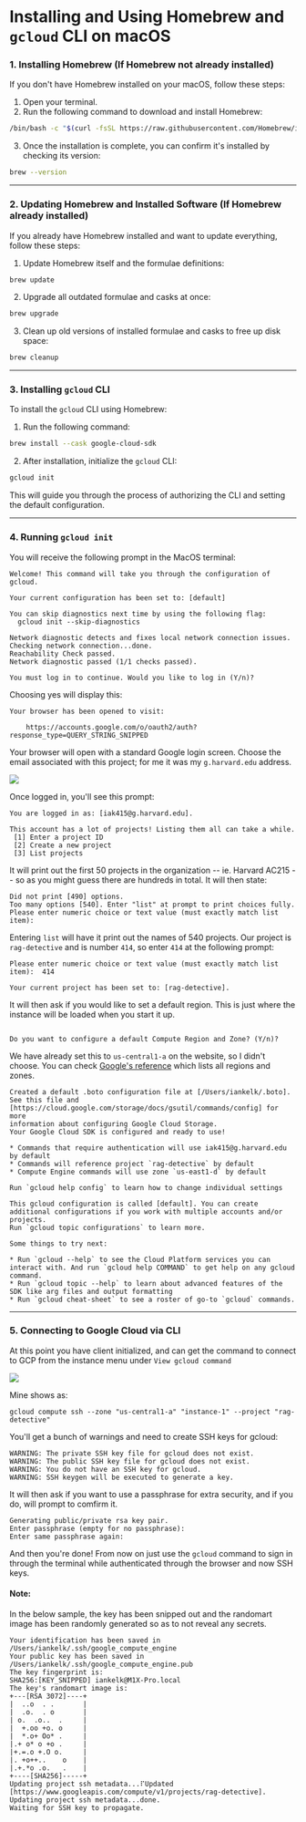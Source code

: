 # Installing and Using Homebrew and `gcloud` CLI on macOS

### 1. Installing Homebrew (If Homebrew not already installed)

If you don't have Homebrew installed on your macOS, follow these steps:

1. Open your terminal.
2. Run the following command to download and install Homebrew:
   
```bash
/bin/bash -c "$(curl -fsSL https://raw.githubusercontent.com/Homebrew/install/HEAD/install.sh)"
```

3. Once the installation is complete, you can confirm it's installed by checking its version:

```bash
brew --version
```
---

### 2. Updating Homebrew and Installed Software (If Homebrew already installed)

If you already have Homebrew installed and want to update everything, follow these steps:

1. Update Homebrew itself and the formulae definitions:

```bash
brew update
```

2. Upgrade all outdated formulae and casks at once:

```bash
brew upgrade
```

3. Clean up old versions of installed formulae and casks to free up disk space:

```bash
brew cleanup
```

---

### 3. Installing `gcloud` CLI

To install the `gcloud` CLI using Homebrew:

1. Run the following command:

```bash
brew install --cask google-cloud-sdk
```

2. After installation, initialize the `gcloud` CLI:

```bash
gcloud init
```

This will guide you through the process of authorizing the CLI and setting the default configuration.

---

### 4. Running `gcloud init`

You will receive the following prompt in the MacOS terminal:

```text
Welcome! This command will take you through the configuration of gcloud.

Your current configuration has been set to: [default]

You can skip diagnostics next time by using the following flag:
  gcloud init --skip-diagnostics

Network diagnostic detects and fixes local network connection issues.
Checking network connection...done.                                                                                                                                  
Reachability Check passed.
Network diagnostic passed (1/1 checks passed).

You must log in to continue. Would you like to log in (Y/n)?
```

Choosing yes will display this:

```text
Your browser has been opened to visit:

    https://accounts.google.com/o/oauth2/auth?response_type=QUERY_STRING_SNIPPED

```

Your browser will open with a standard Google login screen. Choose the email associated with this project; for me it was my `g.harvard.edu` address.

![](../img/gcp-login.jpg)

Once logged in, you'll see this prompt:

```text
You are logged in as: [iak415@g.harvard.edu].

This account has a lot of projects! Listing them all can take a while.
 [1] Enter a project ID
 [2] Create a new project
 [3] List projects
```

It will print out the first 50 projects in the organization -- ie. Harvard AC215 -- so as you might guess there are hundreds in total. It will then state:

```text
Did not print [490] options.
Too many options [540]. Enter "list" at prompt to print choices fully.
Please enter numeric choice or text value (must exactly match list item):
```

Entering `list` will have it print out the names of 540 projects. Our project is `rag-detective` and is number `414`, so enter `414` at the following prompt:

```text
Please enter numeric choice or text value (must exactly match list item):  414

Your current project has been set to: [rag-detective].
```

It will then ask if you would like to set a default region. This is just where the instance will be loaded when you start it up.

```text

Do you want to configure a default Compute Region and Zone? (Y/n)?
```

We have already set this to `us-central1-a` on the website, so I didn't choose. You can check [Google's reference](https://cloud.google.com/compute/docs/regions-zones) which lists all regions and zones.

```text
Created a default .boto configuration file at [/Users/iankelk/.boto]. See this file and
[https://cloud.google.com/storage/docs/gsutil/commands/config] for more
information about configuring Google Cloud Storage.
Your Google Cloud SDK is configured and ready to use!

* Commands that require authentication will use iak415@g.harvard.edu by default
* Commands will reference project `rag-detective` by default
* Compute Engine commands will use zone `us-east1-d` by default

Run `gcloud help config` to learn how to change individual settings

This gcloud configuration is called [default]. You can create additional configurations if you work with multiple accounts and/or projects.
Run `gcloud topic configurations` to learn more.

Some things to try next:

* Run `gcloud --help` to see the Cloud Platform services you can interact with. And run `gcloud help COMMAND` to get help on any gcloud command.
* Run `gcloud topic --help` to learn about advanced features of the SDK like arg files and output formatting
* Run `gcloud cheat-sheet` to see a roster of go-to `gcloud` commands.
```

---

### 5. Connecting to Google Cloud via CLI

At this point you have client initialized, and can get the command to connect to GCP from the instance menu under `View gcloud command`

![](../img/gcp-cli-connect.jpg)

Mine shows as:

```text
gcloud compute ssh --zone "us-central1-a" "instance-1" --project "rag-detective"
```

You'll get a bunch of warnings and need to create SSH keys for gcloud:

```
WARNING: The private SSH key file for gcloud does not exist.
WARNING: The public SSH key file for gcloud does not exist.
WARNING: You do not have an SSH key for gcloud.
WARNING: SSH keygen will be executed to generate a key.
```

It will then ask if you want to use a passphrase for extra security, and if you do, will prompt to comfirm it.

```text
Generating public/private rsa key pair.
Enter passphrase (empty for no passphrase): 
Enter same passphrase again: 
```

And then you're done! From now on just use the `gcloud` command to sign in through the terminal while authenticated through the browser and now SSH keys.

#### Note:

In the below sample, the key has been snipped out and the randomart image has been randomly generated so as to not reveal any secrets.

```text
Your identification has been saved in /Users/iankelk/.ssh/google_compute_engine
Your public key has been saved in /Users/iankelk/.ssh/google_compute_engine.pub
The key fingerprint is:
SHA256:[KEY_SNIPPED] iankelk@M1X-Pro.local
The key's randomart image is:
+---[RSA 3072]----+
|  ..o  . .       |
|  .o.  . o       |
| o.  .o..  .     |
|  +.oo +o. o     |
|  *.o+ Oo* .     |
|.+ o* o +o .     |
|+.=.o +.O o.     |
|. +o++..    o    |
|.+.*o .o.   .    |
+----[SHA256]-----+
Updating project ssh metadata...⠏Updated [https://www.googleapis.com/compute/v1/projects/rag-detective].                                                             
Updating project ssh metadata...done.                                                                                                                                
Waiting for SSH key to propagate.

```

